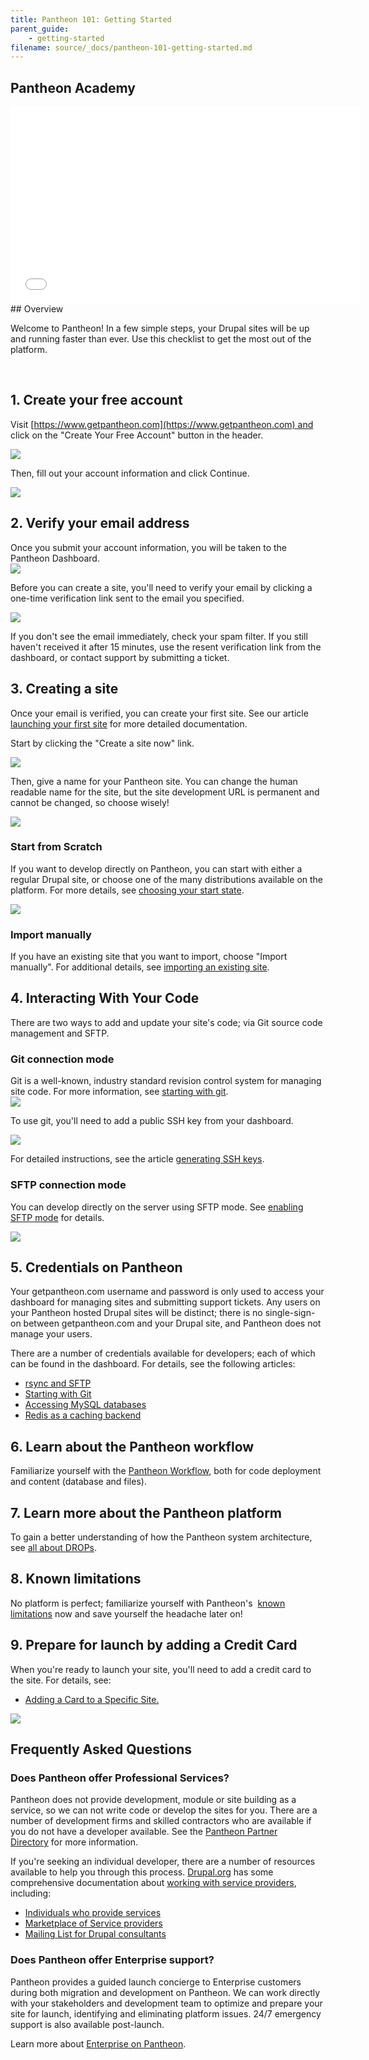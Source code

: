 ```yaml
---
title: Pantheon 101: Getting Started
parent_guide:
    - getting-started
filename: source/_docs/pantheon-101-getting-started.md
---
```


## Pantheon Academy
<iframe allowfullscreen="" frameborder="0" height="315" src="//www.youtube.com/embed/UZgMQ7DIxo8" width="560"></iframe>
## Overview
Welcome to Pantheon! In a few simple steps, your Drupal sites will be up and running faster than ever. Use this checklist to get the most out of the platform.

 

## 1. Create your free account

Visit [https://www.getpantheon.com](https://www.getpantheon.com) and click on the "Create Your Free Account" button in the header.

 ![](https://pantheon-systems.desk.com/customer/portal/attachments/179991)

Then, fill out your account information and click Continue.

![](https://pantheon-systems.desk.com/customer/portal/attachments/214016)

## 2. Verify your email address

Once you submit your account information, you will be taken to the Pantheon Dashboard.  
 ![](https://pantheon-systems.desk.com/customer/portal/attachments/180002)  
Before you can create a site, you'll need to verify your email by clicking a one-time verification link sent to the email you specified.  


 ![](https://pantheon-systems.desk.com/customer/portal/attachments/180004)

If you don't see the email immediately, check your spam filter. If you still haven't received it after 15 minutes, use the resent verification link from the dashboard, or contact support by submitting a ticket.

## 3. Creating a site

Once your email is verified, you can create your first site. See our article  [launching your first site](/documentation/getting-started/creating-your-first-site/) for more detailed documentation.  


Start by clicking the "Create a site now" link.  


 ![](https://pantheon-systems.desk.com/customer/portal/attachments/180010)

Then, give a name for your Pantheon site. You can change the human readable name for the site, but the site development URL is permanent and cannot be changed, so choose wisely!

![](https://pantheon-systems.desk.com/customer/portal/attachments/180013)

### Start from Scratch

If you want to develop directly on Pantheon, you can start with either a regular Drupal site, or choose one of the many distributions available on the platform. For more details, see [choosing your start state](/documentation/getting-started/choosing-your-start-state/-choosing-your-start-state#starting-with-a-Drupal-product).

![](https://pantheon-systems.desk.com/customer/portal/attachments/180017)

### Import manually

If you have an existing site that you want to import, choose "Import manually". For additional details, see [importing an existing site](/documentation/advanced-topics/importing-an-existing-drupal-site-to-pantheon/-importing-an-existing-site).

## 4. Interacting With Your Code

There are two ways to add and update your site's code; via Git source code management and SFTP.

### Git connection mode

Git is a well-known, industry standard revision control system for managing site code. For more information, see [starting with git](/documentation/getting-started/starting-with-git/-starting-with-git).  
 ![](https://pantheon-systems.desk.com/customer/portal/attachments/180025)  
To use git, you'll need to add a public SSH key from your dashboard.  


 ![](https://pantheon-systems.desk.com/customer/portal/attachments/180030)  


For detailed instructions, see the article [generating SSH keys](/documentation/howto/generating-ssh-keys/).

### SFTP connection mode
You can develop directly on the server using SFTP mode. See [enabling SFTP mode](/documentation/getting-started/developing-on-pantheon-directly-with-sftp-mode/) for details.

![](https://pantheon-systems.desk.com/customer/portal/attachments/180036)

## 5. Credentials on Pantheon

Your getpantheon.com username and password is only used to access your dashboard for managing sites and submitting support tickets. Any users on your Pantheon hosted Drupal sites will be distinct; there is no single-sign-on between getpantheon.com and your Drupal site, and Pantheon does not manage your users.  


There are a number of credentials available for developers; each of which can be found in the dashboard. For details, see the following articles:

- [rsync and SFTP](/documentation/advanced-topics/rsync-and-sftp/-rsync-and-sftp)
- [Starting with Git](/documentation/getting-started/starting-with-git/)
- [Accessing MySQL databases](/documentation/advanced-topics/accessing-mysql-databases/)
- [Redis as a caching backend](/documentation/howto/redis-as-a-caching-backend/-redis)

## 6. Learn about the Pantheon workflow

Familiarize yourself with the [Pantheon Workflow](/documentation/howto/using-the-pantheon-workflow/), both for code deployment and content (database and files).

## 7. Learn more about the Pantheon platform

To gain a better understanding of how the Pantheon system architecture, see [all about DROPs](/documentation/advanced-topics/all-about-application-containers/).

## 8. Known limitations

No platform is perfect; familiarize yourself with Pantheon's  [known limitations](/documentation/running-drupal/known-limitations/-known-limitations) now and save yourself the headache later on!

## 9. Prepare for launch by adding a Credit Card

When you're ready to launch your site, you'll need to add a credit card to the site. For details, see:

- [Adding a Card to a Specific Site.](/documentation/howto/add-a-credit-card-to-a-site/-add-a-credit-card-to-a-site)

![](https://pantheon-systems.desk.com/customer/portal/attachments/180046)

## Frequently Asked Questions

### Does Pantheon offer Professional Services?

Pantheon does not provide development, module or site building as a service, so we can not write code or develop the sites for you. There are a number of development firms and skilled contractors who are available if you do not have a developer available. See the [Pantheon Partner Directory](https://www.getpantheon.com/partners) for more information.

If you're seeking an individual developer, there are a number of resources available to help you through this process. [Drupal.org](http://drupal.org/) has some comprehensive documentation about [working with service providers](http://drupal.org/node/51169), including:

- [Individuals who provide services](http://drupal.org/profile/profile_drupal_services)
- [Marketplace of Service providers](http://drupal.org/drupal-services)
- [Mailing List for Drupal consultants](http://lists.drupal.org/mailman/listinfo/consulting)

### Does Pantheon offer Enterprise support?

Pantheon provides a guided launch concierge to Enterprise customers during both migration and development on Pantheon. We can work directly with your stakeholders and development team to optimize and prepare your site for launch, identifying and eliminating platform issues. 24/7 emergency support is also available post-launch.

Learn more about [Enterprise on Pantheon](https://www.getpantheon.com/enterprise).
